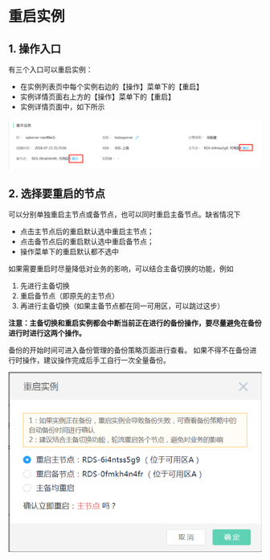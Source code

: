 # 重启实例

## 1. 操作入口
有三个入口可以重启实例：

- 在实例列表页中每个实例右边的【操作】菜单下的【重启】
- 实例详情页面右上方的【操作】菜单下的【重启】
- 实例详情页面中，如下所示

![重启实例2](../../../../image/RDS/Reboot-Instance-SQLServer-1.png)

## 2. 选择要重启的节点
可以分别单独重启主节点或备节点，也可以同时重启主备节点。缺省情况下

- 点击主节点后的重启默认选中重启主节点；
- 点击备节点后的重启默认选中重启备节点；
- 操作菜单下的重启默认都不选中

如果需要重启时尽量降低对业务的影响，可以结合主备切换的功能，例如

1. 先进行主备切换
2. 重启备节点（即原先的主节点）
3. 再进行主备切换（如果主备节点都在同一可用区，可以跳过这步）

**注意：主备切换和重启实例都会中断当前正在进行的备份操作，要尽量避免在备份进行时进行这两个操作。**

备份的开始时间可进入备份管理的备份策略页面进行查看。 如果不得不在备份进行时操作，建议操作完成后手工自行一次全量备份。

![重启实例4](../../../../image/RDS/Reboot-Instance-SQLServer-2.png)
